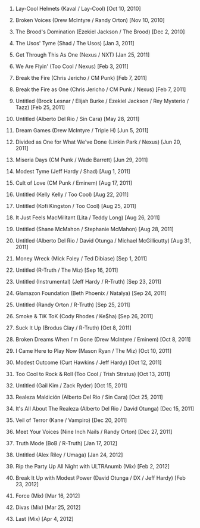 01. Lay-Cool Helmets (Kaval / Lay-Cool) [Oct 10, 2010] 

02. Broken Voices (Drew McIntyre / Randy Orton) [Nov 10, 2010] 

03. The Brood's Domination (Ezekiel Jackson / The Brood) [Dec 2, 2010]

04. The Usos' Tyme (Shad / The Usos) [Jan 3, 2011]

05. Get Through This As One (Nexus / NXT) [Jan 25, 2011]

06. We Are Flyin' (Too Cool / Nexus) [Feb 3, 2011]

07. Break the Fire (Chris Jericho / CM Punk) [Feb 7, 2011]

08. Break the Fire as One (Chris Jericho / CM Punk / Nexus) [Feb 7, 2011]

09. Untitled (Brock Lesnar / Elijah Burke / Ezekiel Jackson / Rey Mysterio / Tazz) [Feb 25, 2011]

10. Untitled (Alberto Del Rio / Sin Cara) [May 28, 2011]

11. Dream Games (Drew McIntyre / Triple H) [Jun 5, 2011]

12. Divided as One for What We've Done (Linkin Park / Nexus) [Jun 20, 2011]

13. Miseria Days (CM Punk / Wade Barrett) [Jun 29, 2011]

14. Modest Tyme (Jeff Hardy / Shad) [Aug 1, 2011]

15. Cult of Love (CM Punk / Eminem) [Aug 17, 2011]

16. Untitled (Kelly Kelly / Too Cool) [Aug 22, 2011]

17. Untitled (Kofi Kingston / Too Cool) [Aug 25, 2011]

18. It Just Feels MacMilitant (Lita / Teddy Long) [Aug 26, 2011]

19. Untitled (Shane McMahon / Stephanie McMahon) [Aug 28, 2011]

20. Untitled (Alberto Del Rio / David Otunga / Michael McGillicutty) [Aug 31, 2011]

21. Money Wreck (Mick Foley / Ted Dibiase) [Sep 1, 2011] 

22. Untitled (R-Truth / The Miz) [Sep 16, 2011]

23. Untitled (Instrumental) (Jeff Hardy / R-Truth) [Sep 23, 2011]

24. Glamazon Foundation (Beth Phoenix / Natalya) [Sep 24, 2011]

25. Untitled (Randy Orton / R-Truth) [Sep 25, 2011]

26. Smoke & TiK ToK (Cody Rhodes / Ke$ha) [Sep 26, 2011]

27. Suck It Up (Brodus Clay / R-Truth) [Oct 8, 2011]

28. Broken Dreams When I'm Gone (Drew McIntyre / Eminem) [Oct 8, 2011]

29. I Came Here to Play Now (Mason Ryan / The Miz) [Oct 10, 2011]

30. Modest Outcome (Curt Hawkins / Jeff Hardy) [Oct 12, 2011]

31. Too Cool to Rock & Roll (Too Cool / Trish Stratus) [Oct 13, 2011]

32. Untitled (Gail Kim / Zack Ryder) [Oct 15, 2011]

33. Realeza Maldición (Alberto Del Rio / Sin Cara) [Oct 25, 2011]

34. It's All About The Realeza (Alberto Del Rio / David Otunga) [Dec 15, 2011]

35. Veil of Terror (Kane / Vampiro) [Dec 20, 2011]

36. Meet Your Voices (Nine Inch Nails / Randy Orton) [Dec 27, 2011]

37. Truth Mode (BoB / R-Truth) [Jan 17, 2012]

38. Untitled (Alex Riley / Umaga) [Jan 24, 2012]

39. Rip the Party Up All Night with ULTRAnumb (Mix) [Feb 2, 2012]

40. Break It Up with Modest Power (David Otunga / DX / Jeff Hardy) [Feb 23, 2012]

41. Force (Mix) [Mar 16, 2012]

42. Divas (Mix) [Mar 25, 2012]

43. Last (Mix) [Apr 4, 2012]
